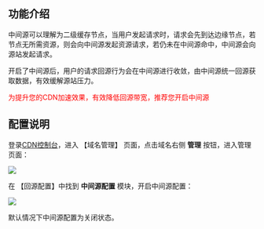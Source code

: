 ## 功能介绍

中间源可以理解为二级缓存节点，当用户发起请求时，请求会先到达边缘节点，若节点无所需资源，则会向中间源发起资源请求，若仍未在中间源命中，中间源会向源站发起请求。

开启了中间源后，用户的请求回源行为会在中间源进行收敛，由中间源统一回源获取数据，有效缓解源站压力。

<font color="red">为提升您的CDN加速效果，有效降低回源带宽，推荐您开启中间源</font>

## 配置说明

登录[CDN控制台](https://console.qcloud.com/cdn)，进入 【域名管理】 页面，点击域名右侧 **管理** 按钮，进入管理页面：

![](https://mc.qcloudimg.com/static/img/70a01c53cfaa997013da2cb4b699bbf1/donmai_management.png)

在 【回源配置】中找到 **中间源配置** 模块，开启中间源配置：

![](https://mc.qcloudimg.com/static/img/ebf26011eb4c08eec66dae276b935bbf/middle.png)

默认情况下中间源配置为关闭状态。




